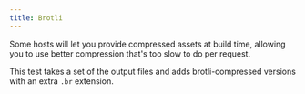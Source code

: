 ```yaml
---
title: Brotli
---
```


Some hosts will let you provide compressed assets at build time, allowing you to use better compression that's too slow to do per request.

This test takes a set of the output files and adds brotli-compressed versions with an extra `.br` extension.
